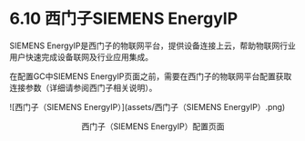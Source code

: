 # 6.10 西门子SIEMENS EnergyIP

SIEMENS EnergyIP是西门子的物联网平台，提供设备连接上云，帮助物联网行业用户快速完成设备联网及行业应用集成。

在配置GC中SIEMENS EnergyIP页面之前，需要在西门子的物联网平台配置获取连接参数（详细请参阅西门子相关说明）。

![西门子（SIEMENS EnergyIP）](assets/西门子（SIEMENS EnergyIP）.png)

<center>西门子（SIEMENS EnergyIP）配置页面</center>

